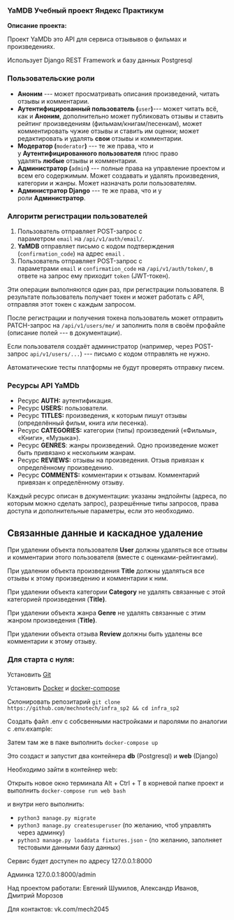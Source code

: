 ### YaMDB Учебный проект Яндекс Практикум

**Описание проекта:**

Проект YaMDb это API для сервиса отзывывов о фильмах и произведениях. 

Использует Django REST Framework и базу данных Postgresql

### Пользовательские роли

-   **Аноним** --- может просматривать описания произведений, читать отзывы и комментарии.
-   **Аутентифицированный пользователь (**`user`**)**--- может читать всё, как и **Аноним**, дополнительно может публиковать отзывы и ставить рейтинг произведениям (фильмам/книгам/песенкам), может комментировать чужие отзывы и ставить им оценки; может редактировать и удалять **свои** отзывы и комментарии.
-   **Модератор (**`moderator`**)** --- те же права, что и у **Аутентифицированного пользователя** плюс право удалять **любые** отзывы и комментарии.
-   **Администратор (**`admin`**)** --- полные права на управление проектом и всем его содержимым. Может создавать и удалять произведения, категории и жанры. Может назначать роли пользователям.
-   **Администратор Django** --- те же права, что и у роли **Администратор**.

### Алгоритм регистрации пользователей

1.  Пользователь отправляет POST-запрос с параметром `email` на `/api/v1/auth/email/`.
2.  **YaMDB** отправляет письмо с кодом подтверждения (`confirmation_code`) на адрес `email` .
3.  Пользователь отправляет POST-запрос с параметрами `email` и `confirmation_code` на `/api/v1/auth/token/`, в ответе на запрос ему приходит `token` (JWT-токен).

Эти операции выполняются один раз, при регистрации пользователя. В результате пользователь получает токен и может работать с API, отправляя этот токен с каждым запросом.

После регистрации и получения токена пользователь может отправить PATCH-запрос на `/api/v1/users/me/` и заполнить поля в своём профайле (описание полей --- в документации).

Если пользователя создаёт администратор (например, через POST-запрос `api/v1/users/...`) --- письмо с кодом отправлять не нужно.

Автоматические тесты платформы не будут проверять отправку писем.

### Ресурсы API **YaMDb**

-   Ресурс **AUTH:** аутентификация.
-   Ресурс **USERS:** пользователи.
-   Ресурс **TITLES:** произведения, к которым пишут отзывы (определённый фильм, книга или песенка).
-   Ресурс **CATEGORIES:** категории (типы) произведений («Фильмы», «Книги», «Музыка»).
-   Ресурс **GENRES**: жанры произведений. Одно произведение может быть привязано к нескольким жанрам.
-   Ресурс **REVIEWS:** отзывы на произведения. Отзыв привязан к определённому произведению.
-   Ресурс **COMMENTS:** комментарии к отзывам. Комментарий привязан к определённому отзыву.

Каждый ресурс описан в документации: указаны эндпойнты (адреса, по которым можно сделать запрос), разрешённые типы запросов, права доступа и дополнительные параметры, если это необходимо.

Связанные данные и каскадное удаление
-------------------------------------

При удалении объекта пользователя **User** должны удаляться все отзывы и комментарии этого пользователя (вместе с оценками-рейтингами).

При удалении объекта произведения **Title** должны удаляться все отзывы к этому произведению и комментарии к ним.

При удалении объекта категории **Category** не удалять связанные с этой категорией произведения (**Title)**.

При удалении объекта жанра **Genre** не удалять связанные с этим жанром произведения (**Title)**.

При удалении объекта отзыва **Review** должны быть удалены все комментарии к этому отзыву.


### Для старта с нуля:

Установить [Git](https://github.com/git-guides/install-git)

Установить [Docker](https://docs.docker.com/engine/install/) и [docker-compose](https://docs.docker.com/compose/install/#install-compose)

Склонировать репозитарий `git clone https://github.com/mechnotech/infra_sp2 && cd infra_sp2`

Cоздать файл .env c собсвенными настройками и паролями  по аналогии с .env.example:

Затем там же в паке выполнить `docker-compose up`

Это создаст и запустит два контейнера **db** (Postgresql) и **web** (Django)

Необходимо зайти в контейнер web: 

Открыть новое окно терминала Alt + Ctrl + T в корневой папке проект и выполнить `docker-compose run web bash`

и внутри него выполнить:

- `python3 manage.py migrate`
- `python3 manage.py createsuperuser` (по желанию, чтоб управлять через админку)
- `python3 manage.py loaddata fixtures.json` - (по желанию, заполняет тестовыми данными базу данных)

Сервис будет доступен по адресу 127.0.0.1:8000

Админка 127.0.0.1:8000/admin

Над проектом работали: Евгений Шумилов, Александр Иванов, Дмитрий Морозов

Для контактов: vk.com/mech2045 
